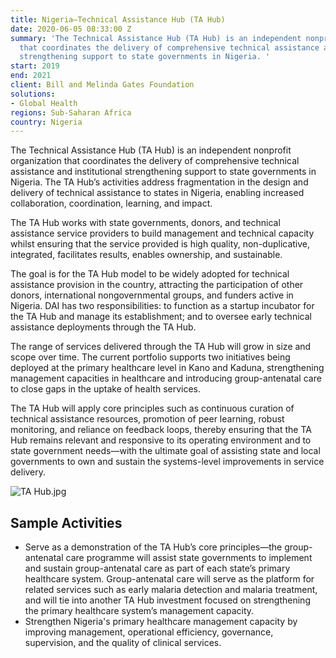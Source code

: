 ```yaml
---
title: Nigeria—Technical Assistance Hub (TA Hub)
date: 2020-06-05 08:33:00 Z
summary: 'The Technical Assistance Hub (TA Hub) is an independent nonprofit organization
  that coordinates the delivery of comprehensive technical assistance and institutional
  strengthening support to state governments in Nigeria. '
start: 2019
end: 2021
client: Bill and Melinda Gates Foundation
solutions:
- Global Health
regions: Sub-Saharan Africa
country: Nigeria
---
```


The Technical Assistance Hub (TA Hub) is an independent nonprofit organization that coordinates the delivery of comprehensive technical assistance and institutional strengthening support to state governments in Nigeria. The TA Hub’s activities address fragmentation in the design and delivery of technical assistance to states in Nigeria, enabling increased collaboration, coordination, learning, and impact. 

The TA Hub works with state governments, donors, and technical assistance service providers to build management and technical capacity whilst ensuring that the service provided is high quality, non-duplicative, integrated, facilitates results, enables ownership, and sustainable.

The goal is for the TA Hub model to be widely adopted for technical assistance provision in the country, attracting the participation of other donors, international nongovernmental groups, and funders active in Nigeria. DAI has two responsibilities: to function as a startup incubator for the TA Hub and manage its establishment; and to oversee early technical assistance deployments through the TA Hub. 

The range of services delivered through the TA Hub will grow in size and scope over time. The current portfolio supports two initiatives being deployed at the primary healthcare level in Kano and Kaduna, strengthening management capacities in healthcare and introducing group-antenatal care to close gaps in the uptake of health services. 

The TA Hub will apply core principles such as continuous curation of technical assistance resources, promotion of peer learning, robust monitoring, and reliance on feedback loops, thereby ensuring that the TA Hub remains relevant and responsive to its operating environment and to state government needs—with the ultimate goal of assisting state and local governments to own and sustain the systems-level improvements in service delivery. 

![TA Hub.jpg](/uploads/TA%20Hub.jpg)

## Sample Activities

* Serve as a demonstration of the TA Hub’s core principles—the group-antenatal care programme will assist state governments to implement and sustain group-antenatal care as part of each state’s primary healthcare system. Group-antenatal care will serve as the platform for related services such as early malaria detection and malaria treatment, and will tie into another TA Hub investment focused on strengthening the primary healthcare system’s management capacity. 
* Strengthen Nigeria's primary healthcare management capacity by improving management, operational efficiency, governance, supervision, and the quality of clinical services. 